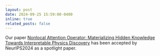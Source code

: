 ```yaml
---
layout: post
date: 2024-09-25 15:59:00-0400
inline: true
related_posts: false
---
```


Our paper <a href="https://arxiv.org/abs/2408.07307" target="_blank">Nonlocal Attention Operator: Materializing Hidden Knowledge Towards Interpretable Physics Discovery</a> has been accepted by NeurIPS2024 as a spotlight paper.
